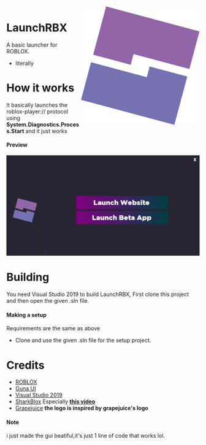 <img height="310" alt="image" src="/.github/images/logo.png" align="right">

# LaunchRBX

A basic launcher for ROBLOX.
- literally

# How it works
It basically launches the roblox-player:// protocol using **System.Diagnostics.Process.Start** and it just works

#### Preview
<img alt="image" src="/.github/images/preview.png" align="middle">

# Building
You need Visual Studio 2019 to build LaunchRBX,
First clone this project and then open the given .sln file.
#### Making a setup
Requirements are the same as above
- Clone and use the given .sln file for the setup project.

# Credits
- [ROBLOX](https://roblox.com)
- [Guna UI](https://gunaframework.com/)
- [Visual Studio 2019](https://visualstudio.microsoft.com/vs/)
- [SharkBlox](https://www.youtube.com/c/SharkBlox) Especially **[this video](https://www.youtube.com/watch?v=hn0i0Fufm_Q)**
- [Grapejuice](https://gitlab.com/brinkervii/grapejuice) **the logo is inspired by grapejuice's logo**

#### Note
i just made the gui beatiful,it's just 1 line of code that works lol.

